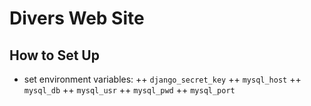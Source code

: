 # Divers Web Site
## How to Set Up
+ set environment variables:
 ++ `django_secret_key`
 ++ `mysql_host`
 ++ `mysql_db`
 ++ `mysql_usr`
 ++ `mysql_pwd`
 ++ `mysql_port`
